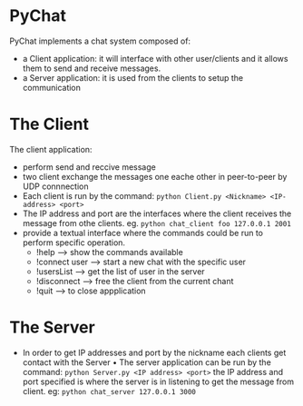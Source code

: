 # PyChat

PyChat implements a chat system composed of:
* a Client application: it will interface with other user/clients and it allows them to send and receive messages.
* a Server application: it is used from  the clients to setup the communication 

# The Client

The client application:
* perform send and reccive message
* two client exchange the messages one eache other in peer-to-peer by UDP connnection
* Each client is run by the command:
`python Client.py <Nickname> <IP-address> <port>`
* The IP address and port are the interfaces where the client receives the message from othe clients.
eg. `python chat_client foo 127.0.0.1 2001`
* provide a textual interface where the commands could be run to perform specific operation.
    * !help --> show the commands available
    * !connect user --> start a new chat with the specific user
    * !usersList --> get the list of user in the server
    * !disconnect --> free the client from the current chant
    * !quit --> to close appplication

# The Server

* In order to get IP addresses and port by the nickname each clients get contact with the Server
• The server application can be run by the command:
`python Server.py <IP address> <port>`
     the IP address and port specified is where the server is in listening to get the message from client. 
eg: `python chat_server 127.0.0.1 3000`


